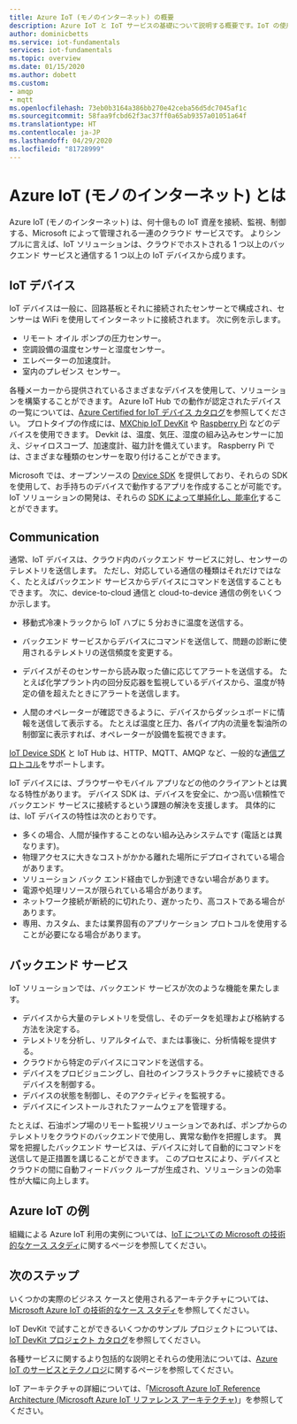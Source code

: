 ```yaml
---
title: Azure IoT (モノのインターネット) の概要
description: Azure IoT と IoT サービスの基礎について説明する概要です。IoT の使用をわかりやすく示した例も紹介しています。
author: dominicbetts
ms.service: iot-fundamentals
services: iot-fundamentals
ms.topic: overview
ms.date: 01/15/2020
ms.author: dobett
ms.custom:
- amqp
- mqtt
ms.openlocfilehash: 73eb0b3164a386bb270e42ceba56d5dc7045af1c
ms.sourcegitcommit: 58faa9fcbd62f3ac37ff0a65ab9357a01051a64f
ms.translationtype: HT
ms.contentlocale: ja-JP
ms.lasthandoff: 04/29/2020
ms.locfileid: "81728999"
---
```

# <a name="what-is-azure-internet-of-things-iot"></a>Azure IoT (モノのインターネット) とは

Azure IoT (モノのインターネット) は、何十億もの IoT 資産を接続、監視、制御する、Microsoft によって管理される一連のクラウド サービスです。 よりシンプルに言えば、IoT ソリューションは、クラウドでホストされる 1 つ以上のバックエンド サービスと通信する 1 つ以上の IoT デバイスから成ります。 

## <a name="iot-devices"></a>IoT デバイス

IoT デバイスは一般に、回路基板とそれに接続されたセンサーとで構成され、センサーは WiFi を使用してインターネットに接続されます。 次に例を示します。

* リモート オイル ポンプの圧力センサー。
* 空調設備の温度センサーと湿度センサー。
* エレベーターの加速度計。
* 室内のプレゼンス センサー。

各種メーカーから提供されているさまざまなデバイスを使用して、ソリューションを構築することができます。 Azure IoT Hub での動作が認定されたデバイスの一覧については、[Azure Certified for IoT デバイス カタログ](https://catalog.azureiotsolutions.com/alldevices)を参照してください。 プロトタイプの作成には、[MXChip IoT DevKit](https://microsoft.github.io/azure-iot-developer-kit/) や [Raspberry Pi](https://www.raspberrypi.org/) などのデバイスを使用できます。 Devkit は、温度、気圧、湿度の組み込みセンサーに加え、ジャイロスコープ、加速度計、磁力計を備えています。 Raspberry Pi では、さまざまな種類のセンサーを取り付けることができます。 

Microsoft では、オープンソースの [Device SDK](../iot-hub/iot-hub-devguide-sdks.md) を提供しており、それらの SDK を使用して、お手持ちのデバイスで動作するアプリを作成することが可能です。 IoT ソリューションの開発は、それらの [SDK によって単純化し、能率化](https://azure.microsoft.com/blog/benefits-of-using-the-azure-iot-sdks-in-your-azure-iot-solution/)することができます。

## <a name="communication"></a>Communication

通常、IoT デバイスは、クラウド内のバックエンド サービスに対し、センサーのテレメトリを送信します。 ただし、対応している通信の種類はそれだけではなく、たとえばバックエンド サービスからデバイスにコマンドを送信することもできます。 次に、device-to-cloud 通信と cloud-to-device 通信の例をいくつか示します。

* 移動式冷凍トラックから IoT ハブに 5 分おきに温度を送信する。 

* バックエンド サービスからデバイスにコマンドを送信して、問題の診断に使用されるテレメトリの送信頻度を変更する。 

* デバイスがそのセンサーから読み取った値に応じてアラートを送信する。 たとえば化学プラント内の回分反応器を監視しているデバイスから、温度が特定の値を超えたときにアラートを送信します。

* 人間のオペレーターが確認できるように、デバイスからダッシュボードに情報を送信して表示する。 たとえば温度と圧力、各パイプ内の流量を製油所の制御室に表示すれば、オペレーターが設備を監視できます。 

[IoT Device SDK](../iot-hub/iot-hub-devguide-sdks.md) と IoT Hub は、HTTP、MQTT、AMQP など、一般的な[通信プロトコル](../iot-hub/iot-hub-devguide-protocols.md)をサポートします。

IoT デバイスには、ブラウザーやモバイル アプリなどの他のクライアントとは異なる特性があります。 デバイス SDK は、デバイスを安全に、かつ高い信頼性でバックエンド サービスに接続するという課題の解決を支援します。  具体的には、IoT デバイスの特性は次のとおりです。

* 多くの場合、人間が操作することのない組み込みシステムです (電話とは異なります)。
* 物理アクセスに大きなコストがかかる離れた場所にデプロイされている場合があります。
* ソリューション バック エンド経由でしか到達できない場合があります。
* 電源や処理リソースが限られている場合があります。
* ネットワーク接続が断続的に切れたり、遅かったり、高コストである場合があります。
* 専用、カスタム、または業界固有のアプリケーション プロトコルを使用することが必要になる場合があります。

## <a name="back-end-services"></a>バックエンド サービス 

IoT ソリューションでは、バックエンド サービスが次のような機能を果たします。

* デバイスから大量のテレメトリを受信し、そのデータを処理および格納する方法を決定する。
* テレメトリを分析し、リアルタイムで、または事後に、分析情報を提供する。
* クラウドから特定のデバイスにコマンドを送信する。 
* デバイスをプロビジョニングし、自社のインフラストラクチャに接続できるデバイスを制御する。
* デバイスの状態を制御し、そのアクティビティを監視する。
* デバイスにインストールされたファームウェアを管理する。

たとえば、石油ポンプ場のリモート監視ソリューションであれば、ポンプからのテレメトリをクラウドのバックエンドで使用し、異常な動作を把握します。 異常を把握したバックエンド サービスは、デバイスに対して自動的にコマンドを送信して是正措置を講じることができます。 このプロセスにより、デバイスとクラウドの間に自動フィードバック ループが生成され、ソリューションの効率性が大幅に向上します。

## <a name="azure-iot-examples"></a>Azure IoT の例

組織による Azure IoT 利用の実例については、[IoT についての Microsoft の技術的なケース スタディ](https://microsoft.github.io/techcasestudies/#technology=IoT&sortBy=featured)に関するページを参照してください。 

## <a name="next-steps"></a>次のステップ

いくつかの実際のビジネス ケースと使用されるアーキテクチャについては、[Microsoft Azure IoT の技術的なケース スタディ](https://microsoft.github.io/techcasestudies/#technology=IoT&sortBy=featured)を参照してください。

IoT DevKit で試すことができるいくつかのサンプル プロジェクトについては、[IoT DevKit プロジェクト カタログ](https://microsoft.github.io/azure-iot-developer-kit/docs/projects/)を参照してください。 

各種サービスに関するより包括的な説明とそれらの使用法については、[Azure IoT のサービスとテクノロジ](iot-services-and-technologies.md)に関するページを参照してください。

IoT アーキテクチャの詳細については、「[Microsoft Azure IoT Reference Architecture (Microsoft Azure IoT リファレンス アーキテクチャ)](https://aka.ms/iotrefarchitecture)」を参照してください。
